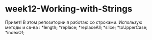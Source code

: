 # week12-Working-with-Strings

Привет! В этом репозитории я работаю со строками.
Использую методы и св-ва :
\*length;
\*replace;
\*replaceAll;
\*slice;
\*toUpperCase;
\*indexOf;
